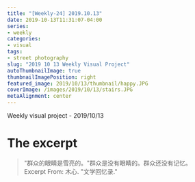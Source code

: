 ```yaml
---
title: "[Weekly-24] 2019.10.13"
date: 2019-10-13T11:31:07-04:00
series:
- weekly
categories:
- visual
tags:
- street photography
slug: "2019 10 13 Weekly Visual Project"
autoThumbnailImage: true
thumbnailImagePosition: right
featured_image: 2019/10/13/thumbnail/happy.JPG
coverImage: /images/2019/10/13/stairs.JPG
metaAlignment: center
---
```


Weekly visual project - 2019/10/13
<!--more-->

# The excerpt
> "群众的眼睛是雪亮的。"群众是没有眼睛的。群众还没有记忆。   
Excerpt From: 木心. "文学回忆录."